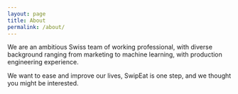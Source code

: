 ```yaml
---
layout: page
title: About
permalink: /about/
---
```


We are an ambitious Swiss team of working professional, with diverse background ranging from marketing to machine learning, with production engineering experience.

We want to ease and improve our lives, SwipEat is one step, and we thought you might be interested.
